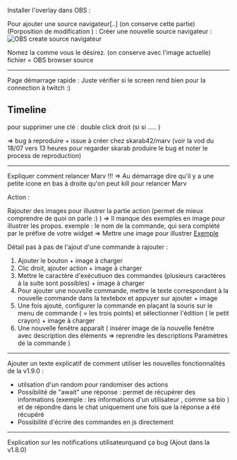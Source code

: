 
Installer l'overlay dans OBS :

Pour ajouter une source navigateur[..] (on conserve cette partie) 
(Porposition de modification ) : 
Créer une nouvelle source navigateur : 
  ![OBS create source navigateur](/assets/images/docs/obs_create_source_navigateur.png)
  
Nomez la comme vous le désirez. (on conserve avec l'image actuelle)
fichier = OBS browser source


--------

Page démarrage rapide :
Juste vérifier si le screen rend bien pour la connection à twitch :)


Timeline
--------

pour supprimer une clé : double click droit (si si ..... )


=> bug à reproduire + issue à créer chez skarab42/marv
(voir la vod du 18/07 vers 13 heures pour regarder skarab produire le bug et noter le process de reproduction)


--------------
Expliquer comment relancer Marv !!!
=> Au démarrage dire qu'il y a une petite icone en bas à droite qu'on peut kill  pour relancer Marv


Action :

Rajouter des images pour illustrer la partie action (permet de mieux comprendre de quoi on parle :) ) 
=> Il manque des exemples en image pour illustrer les propos. 
exemple : le nom de la commande, qui sera complété par le préfixe de votre widget => Mettre une image pour illustrer 
[Exemple](/static/assets/images/docs/Marv_Creation_Commande.png)

Détail pas à pas de l'ajout d'une commande à rajouter :
1) Ajouter le bouton + image à charger
2) Clic droit, ajouter action + image à charger
3) Mettre le caractère d'exécutiuon des commandes (plusieurs caractères à la suite sont possibles) + image à charger
4) Pour ajouter une nouvelle commande, mettre le texte correspondant à la nouvelle commande dans la textebox et appuyer sur ajouter + image
5) Une fois ajouté, configurer la commande en plaçant la souris sur le menu de commande (  = les trois points) et sélectionner l'édition ( le petit crayon) + image à charger 
6) Une nouvelle fenêtre apparaît ( insérer image de la nouvelle fenêtre avec description des éléments => reprendre les descriptions  Paramètres de la commande )


---------
Ajouter un texte explicatif de comment utiliser les nouvelles fonctionnalités de la v1.9.0 : 
- utilsation d'un random pour randomiser des actions
- Possibilité de "await" une réponse : permet de récupérer des informations (exemple : les informations d'un utilisateur , comme sa bio ) et de répondre dans le chat uniquement une fois que la réponse a été récupéré
- Possibilité d'écrire des commandes en js directement
---------
Explication sur les notifications utilisateurquand ça bug (Ajout dans la v1.8.0) 
